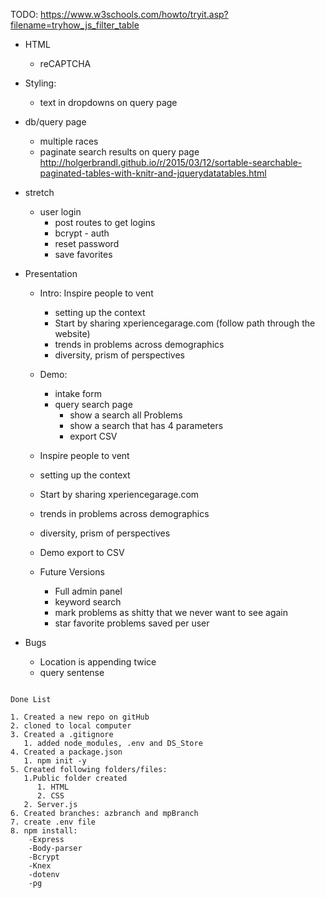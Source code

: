 TODO:
https://www.w3schools.com/howto/tryit.asp?filename=tryhow_js_filter_table
- HTML  
  - reCAPTCHA

- Styling:
  - text in dropdowns on query page

- db/query page
  - multiple races
  - paginate search results on query page
http://holgerbrandl.github.io/r/2015/03/12/sortable-searchable-paginated-tables-with-knitr-and-jquerydatatables.html

- stretch
  - user login
    - post routes to get logins
    - bcrypt - auth
    - reset password
    - save favorites

- Presentation

  - Intro: Inspire people to vent
    - setting up the context
    - Start by sharing xperiencegarage.com (follow path through the website)
    - trends in problems across demographics
    - diversity, prism of perspectives
  - Demo:
    - intake form
    - query search page
      - show a search all Problems
      - show a search that has 4 parameters
      - export CSV

  - Inspire people to vent
  - setting up the context
  - Start by sharing xperiencegarage.com
  - trends in problems across demographics
  - diversity, prism of perspectives
  - Demo export to CSV

  - Future Versions
    - Full admin panel
    - keyword search
    - mark problems as shitty that we never want to see again
    - star favorite problems saved per user

- Bugs
  - Location is appending twice
  - query sentense


```

Done List

1. Created a new repo on gitHub
2. cloned to local computer
3. Created a .gitignore
   1. added node_modules, .env and DS_Store
4. Created a package.json
   1. npm init -y
5. Created following folders/files:
   1.Public folder created
      1. HTML
      2. CSS
   2. Server.js
6. Created branches: azbranch and mpBranch
7. create .env file
8. npm install:
    -Express
    -Body-parser
    -Bcrypt
    -Knex
    -dotenv
    -pg
